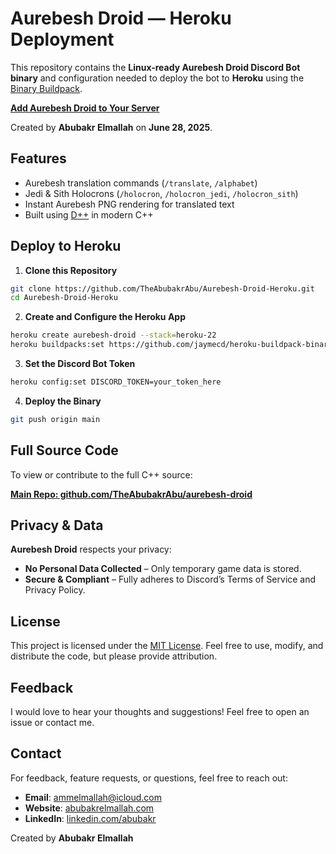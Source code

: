 # Aurebesh Droid — Heroku Deployment

This repository contains the **Linux-ready Aurebesh Droid Discord Bot binary** and configuration needed to deploy the bot to **Heroku** using the [Binary Buildpack](https://github.com/jaymecd/heroku-buildpack-binary).

[**Add Aurebesh Droid to Your Server**](https://discord.ly/aurebesh-droid)

Created by **Abubakr Elmallah** on **June 28, 2025**.

## Features

- Aurebesh translation commands (`/translate`, `/alphabet`)
- Jedi & Sith Holocrons (`/holocron`, `/holocron_jedi`, `/holocron_sith`)
- Instant Aurebesh PNG rendering for translated text
- Built using [D++](https://dpp.dev) in modern C++

## Deploy to Heroku

1. **Clone this Repository**

```bash
git clone https://github.com/TheAbubakrAbu/Aurebesh-Droid-Heroku.git
cd Aurebesh-Droid-Heroku
````

2. **Create and Configure the Heroku App**

```bash
heroku create aurebesh-droid --stack=heroku-22
heroku buildpacks:set https://github.com/jaymecd/heroku-buildpack-binary.git
```

3. **Set the Discord Bot Token**

```bash
heroku config:set DISCORD_TOKEN=your_token_here
```

4. **Deploy the Binary**

```bash
git push origin main
```

## Full Source Code

To view or contribute to the full C++ source:

**[Main Repo: github.com/TheAbubakrAbu/aurebesh-droid](https://github.com/TheAbubakrAbu/aurebesh-droid)**

## Privacy & Data

**Aurebesh Droid** respects your privacy:
- **No Personal Data Collected** – Only temporary game data is stored.
- **Secure & Compliant** – Fully adheres to Discord’s Terms of Service and Privacy Policy.

## License

This project is licensed under the [MIT License](LICENSE). Feel free to use, modify, and distribute the code, but please provide attribution.

## Feedback

I would love to hear your thoughts and suggestions! Feel free to open an issue or contact me.

## Contact

For feedback, feature requests, or questions, feel free to reach out:
- **Email**: ammelmallah@icloud.com
- **Website**: [abubakrelmallah.com](https://abubakrelmallah.com/)
- **LinkedIn**: [linkedin.com/abubakr](https://www.linkedin.com/in/abubakr-elmallah-416a0b273/)

Created by **Abubakr Elmallah**